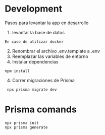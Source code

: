 # Development
Pasos para levantar la app en desarrollo

1. levantar la base de datos
 ```
 En caso de utilizar docker
 ```
2. Renombrar el archivo .env.template a .env
3. Reemplazar las variables de entorno
4. Instalar dependencias 
```
npm install
```
4. Correr migraciones de Prisma
```
 npx prisma migrate dev
```

 # Prisma comands
 ```
 npx prisma init
 npx prisma generate
 ```